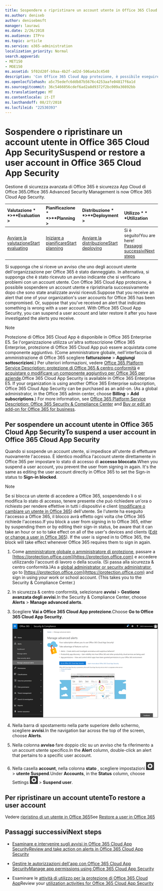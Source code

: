 ```yaml
---
title: Sospendere o ripristinare un account utente in Office 365 Cloud App Security
ms.author: deniseb
author: denisebmsft
manager: laurawi
ms.date: 2/26/2018
ms.audience: ITPro
ms.topic: article
ms.service: o365-administration
localization_priority: Normal
search.appverid:
- MET150
- MOE150
ms.assetid: 5f02d20f-b9aa-4b2f-ad2d-506a4a3c4540
description: 'Con Office 365 Cloud App protezione, è possibile eseguire le operazioni di governance sono di sospendere o riprendere un account utente. '
ms.openlocfilehash: a5c75edefc6ddb87b5676c4253aafe04817f6a1d
ms.sourcegitcommit: 36c5466056cdef6ad2a8d9372f2bc009a30892bb
ms.translationtype: MT
ms.contentlocale: it-IT
ms.lasthandoff: 08/27/2018
ms.locfileid: "22530393"
---
```

# <a name="suspend-or-restore-a-user-account-in-office-365-cloud-app-security"></a><span data-ttu-id="d5349-103">Sospendere o ripristinare un account utente in Office 365 Cloud App Security</span><span class="sxs-lookup"><span data-stu-id="d5349-103">Suspend or restore a user account in Office 365 Cloud App Security</span></span>

<span data-ttu-id="d5349-104">Gestione di sicurezza avanzata di Office 365 è sicurezza App Cloud di Office 365.</span><span class="sxs-lookup"><span data-stu-id="d5349-104">Office 365 Advanced Security Management is now Office 365 Cloud App Security.</span></span>
  
|<span data-ttu-id="d5349-105">Valutazione * *\>**</span><span class="sxs-lookup"><span data-stu-id="d5349-105">****Evaluation** \>**</span></span>|<span data-ttu-id="d5349-106">Pianificazione * *\>**</span><span class="sxs-lookup"><span data-stu-id="d5349-106">****Planning** \>**</span></span>|<span data-ttu-id="d5349-107">Distribuzione * *\>**</span><span class="sxs-lookup"><span data-stu-id="d5349-107">****Deployment** \>**</span></span>|<span data-ttu-id="d5349-108">Utilizzo \* \* \*</span><span class="sxs-lookup"><span data-stu-id="d5349-108">****Utilization****</span></span>|
|:-----|:-----|:-----|:-----|
|[<span data-ttu-id="d5349-109">Avviare la valutazione</span><span class="sxs-lookup"><span data-stu-id="d5349-109">Start evaluating</span></span>](office-365-cas-overview.md) <br/> |[<span data-ttu-id="d5349-110">Iniziare a pianificare</span><span class="sxs-lookup"><span data-stu-id="d5349-110">Start planning</span></span>](get-ready-for-office-365-cas.md) <br/> |[<span data-ttu-id="d5349-111">Avviare la distribuzione</span><span class="sxs-lookup"><span data-stu-id="d5349-111">Start deploying</span></span>](turn-on-office-365-cas.md) <br/> |<span data-ttu-id="d5349-112">Si è seguito!</span><span class="sxs-lookup"><span data-stu-id="d5349-112">You are here!</span></span>  <br/> [<span data-ttu-id="d5349-113">Passaggi successivi</span><span class="sxs-lookup"><span data-stu-id="d5349-113">Next steps</span></span>](suspend-or-restore-an-account-in-ocas.md#nextsteps) <br/> |
   
<span data-ttu-id="d5349-p101">Si supponga che si riceve un avviso che uno degli account utente dell'organizzazione per Office 365 è stato danneggiato. In alternativa, si supponga che è stato ricevuto un avviso indicante che si verificano problemi con un account utente. Con Office 365 Cloud App protezione, è possibile sospendere un account utente e ripristinarla successivamente dopo che sono state analizzate avvisi ricevuti.</span><span class="sxs-lookup"><span data-stu-id="d5349-p101">Suppose that you receive an alert that one of your organization's user accounts for Office 365 has been compromised. Or, suppose that you've received an alert that indicates something is wrong with a user account. With Office 365 Cloud App Security, you can suspend a user account and later restore it after you have investigated the alerts you receive.</span></span>
  
> [!NOTE]
> <span data-ttu-id="d5349-p102">Protezione di Office 365 Cloud App è disponibile in Office 365 Enterprise E5. Se l'organizzazione utilizza un'altra sottoscrizione Office 365 Enterprise, protezione di Office 365 Cloud App può essere acquistata come componente aggiuntivo. (Come amministratore globale, nell'interfaccia di amministrazione di Office 365 scegliere **fatturazione** \> **Aggiungi sottoscrizioni**.) Per ulteriori informazioni, vedere [Office 365 Platform Service Description: protezione di Office 365 &amp; centro conformità](https://technet.microsoft.com/en-us/library/dn933793.aspx) e [acquistare o modificare un componente aggiuntivo per Office 365 per aziende](https://support.office.com/article/4e7b57d6-b93b-457d-aecd-0ea58bff07a6).</span><span class="sxs-lookup"><span data-stu-id="d5349-p102">Office 365 Cloud App Security is available in Office 365 Enterprise E5. If your organization is using another Office 365 Enterprise subscription, Office 365 Cloud App Security can be purchased as an add-on. (As a global administrator, in the Office 365 admin center, choose **Billing** \> **Add subscriptions**.) For more information, see [Office 365 Platform Service Description: Office 365 Security &amp; Compliance Center](https://technet.microsoft.com/en-us/library/dn933793.aspx) and [Buy or edit an add-on for Office 365 for business](https://support.office.com/article/4e7b57d6-b93b-457d-aecd-0ea58bff07a6).</span></span> 
  
## <a name="to-suspend-a-user-account-in-office-365-cloud-app-security"></a><span data-ttu-id="d5349-120">Per sospendere un account utente in Office 365 Cloud App Security</span><span class="sxs-lookup"><span data-stu-id="d5349-120">To suspend a user account in Office 365 Cloud App Security</span></span>

<span data-ttu-id="d5349-p103">Quando si sospende un account utente, si impedisce all'utente di effettuare nuovamente l'accesso. È identico modifica l'account utente direttamente in Office 365 per impostare lo stato di accesso di **accesso bloccato**.</span><span class="sxs-lookup"><span data-stu-id="d5349-p103">When you suspend a user account, you prevent the user from signing in again. It's the same as editing the user account directly in Office 365 to set the Sign-in status to **Sign-in blocked**.</span></span>
  
> [!NOTE]
> <span data-ttu-id="d5349-p104">Se si blocca un utente di accedere a Office 365, sospendendo li o si modifica lo stato di accesso, tenere presente che può richiedere un'ora o richiesto per rendere effettive in tutti i dispositivi e client ([modificare o cambiare un utente in Office 365](https://support.office.com/article/42BB3F17-8F9D-4182-B434-5F1C8024E614#SingleUserPreview)) dell'utente. Se l'utente ha eseguito l'accesso a Office 365, il blocco avrà effetto ogni volta che Office 365 richiede l'accesso.</span><span class="sxs-lookup"><span data-stu-id="d5349-p104">If you block a user from signing in to Office 365, either by suspending them or by editing their sign-in status, be aware that it can take an hour or so to take effect on all of the user's devices and clients ([Edit or change a user in Office 365](https://support.office.com/article/42BB3F17-8F9D-4182-B434-5F1C8024E614#SingleUserPreview)). If the user is signed in to Office 365, the block will take effect whenever Office 365 requires them to sign in again.</span></span> 
  
1. <span data-ttu-id="d5349-p105">Come [amministratore globale o amministratore di protezione](permissions-in-the-security-and-compliance-center.md), passare a [https://protection.office.com](https://protection.office.com) e accedere utilizzando l'account di lavoro o della scuola. (Si passa alla sicurezza &amp; centro conformità.)</span><span class="sxs-lookup"><span data-stu-id="d5349-p105">As a [global administrator or security administrator](permissions-in-the-security-and-compliance-center.md), go to [https://protection.office.com](https://protection.office.com) and sign in using your work or school account. (This takes you to the Security &amp; Compliance Center.)</span></span> 
    
2. <span data-ttu-id="d5349-127">In sicurezza &amp; centro conformità, selezionare **avvisi** \> **Gestione avanzata degli avvisi**.</span><span class="sxs-lookup"><span data-stu-id="d5349-127">In the Security &amp; Compliance Center, choose **Alerts** \> **Manage advanced alerts**.</span></span>
    
3. <span data-ttu-id="d5349-128">Scegliere **Vai a Office 365 Cloud App protezione**.</span><span class="sxs-lookup"><span data-stu-id="d5349-128">Choose **Go to Office 365 Cloud App Security**.</span></span>
    
    ![In sicurezza &amp; centro conformità, selezionare Gestisci avvisi avanzate per accedere alla sicurezza di Office 365 Cloud App](media/958632d4-03e3-4ade-8e22-d5509db6fca7.png)
  
4. <span data-ttu-id="d5349-130">Nella barra di spostamento nella parte superiore dello schermo, scegliere **avvisi**.</span><span class="sxs-lookup"><span data-stu-id="d5349-130">In the navigation bar across the top of the screen, choose **Alerts**.</span></span>
    
5. <span data-ttu-id="d5349-131">Nella colonna **avviso** fare doppio clic su un avviso che fa riferimento a un account utente specifico.</span><span class="sxs-lookup"><span data-stu-id="d5349-131">In the **Alert** column, double-click an alert that pertains to a specific user account.</span></span> 
    
6. <span data-ttu-id="d5349-132">Nella casella **account**, nella colonna **stato** , scegliere impostazioni ![icona impostazioni](media/e01b75cc-b28f-4b83-8f86-b1b13dc27ab2.png) \> **utente Suspend**.</span><span class="sxs-lookup"><span data-stu-id="d5349-132">Under **Accounts**, in the **Status** column, choose Settings ![settings icon](media/e01b75cc-b28f-4b83-8f86-b1b13dc27ab2.png) \> **Suspend user**.</span></span>
    
## <a name="to-restore-a-user-account"></a><span data-ttu-id="d5349-133">Per ripristinare un account utente</span><span class="sxs-lookup"><span data-stu-id="d5349-133">To restore a user account</span></span>

<span data-ttu-id="d5349-134">Vedere [ripristino di un utente in Office 365](https://support.office.com/article/2c261e42-5dd1-48b0-845f-2a016d29cfc1)</span><span class="sxs-lookup"><span data-stu-id="d5349-134">See [Restore a user in Office 365](https://support.office.com/article/2c261e42-5dd1-48b0-845f-2a016d29cfc1)</span></span>
  
## <a name="next-steps"></a><span data-ttu-id="d5349-135">Passaggi successivi</span><span class="sxs-lookup"><span data-stu-id="d5349-135">Next steps</span></span>

- [<span data-ttu-id="d5349-136">Esaminare e intervenire sugli avvisi in Office 365 Cloud App Security</span><span class="sxs-lookup"><span data-stu-id="d5349-136">Review and take action on alerts in Office 365 Cloud App Security</span></span>](review-office-365-cas-alerts.md)
    
- [<span data-ttu-id="d5349-137">Gestire le autorizzazioni dell'app con Office 365 Cloud App Security</span><span class="sxs-lookup"><span data-stu-id="d5349-137">Manage app permissions using Office 365 Cloud App Security</span></span>](manage-app-permissions-in-ocas.md)
    
- <span data-ttu-id="d5349-138">Esaminare le [attività di utilizzo per la protezione di Office 365 Cloud App](utilization-activities-for-ocas.md)</span><span class="sxs-lookup"><span data-stu-id="d5349-138">Review your [utilization activities for Office 365 Cloud App Security](utilization-activities-for-ocas.md)</span></span>
    

